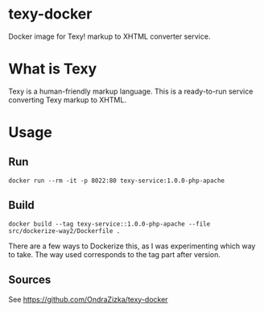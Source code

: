# texy-docker

Docker image for Texy! markup to XHTML converter service.

What is Texy
============

Texy is a human-friendly markup language.
This is a ready-to-run service converting Texy markup to XHTML.


Usage
=====

Run
---

    docker run --rm -it -p 8022:80 texy-service:1.0.0-php-apache

Build
-----

    docker build --tag texy-service::1.0.0-php-apache --file src/dockerize-way2/Dockerfile .

There are a few ways to Dockerize this, as I was experimenting which way to take.
The way used corresponds to the tag part after version.

Sources
-------

See https://github.com/OndraZizka/texy-docker


<script type='text/javascript' src='https://www.openhub.net/p/jtexy/widgets/project_factoids_stats?format=js'></script>
